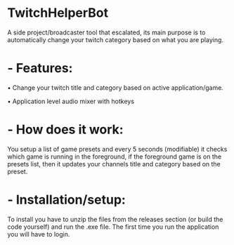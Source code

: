 # TwitchHelperBot
A side project/broadcaster tool that escalated, its main purpose is to automatically change your twitch category based on what you are playing.

# - Features:
  • Change your twitch title and category based on active application/game.

  • Application level audio mixer with hotkeys

# - How does it work:
You setup a list of game presets and every 5 seconds (modifiable) it checks which game is running in the foreground, if the foreground game is on the presets list, then it updates your channels title and category based on the preset.

# - Installation/setup:
To install you have to unzip the files from the releases section (or build the code yourself) and run the .exe file. The first time you run the application you will have to login.
